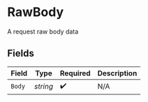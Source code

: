 # RawBody

A request raw body data


## Fields

| Field              | Type               | Required           | Description        |
| ------------------ | ------------------ | ------------------ | ------------------ |
| `Body`             | *string*           | :heavy_check_mark: | N/A                |